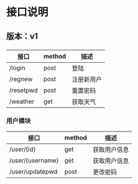 # 接口说明

## 版本：v1

### 
|接口|method|描述|
|-------|-------|------|
|/login    |post|登陆|
|/regnew   |post|注册新用户|
|/resetpwd |post|重置密码|
|/weather  |get |获取天气|
 
### 用户模块
|接口|method|描述|
|-------|------|------|
|/user/{id}      |get |获取用户信息|
|/user/{username}|get |获取用户信息|
|/user/updatepwd |post|更改密码|